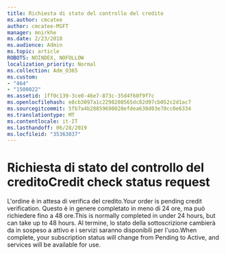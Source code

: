 ```yaml
---
title: Richiesta di stato del controllo del credito
ms.author: cmcatee
author: cmcatee-MSFT
manager: mnirkhe
ms.date: 2/23/2018
ms.audience: Admin
ms.topic: article
ROBOTS: NOINDEX, NOFOLLOW
localization_priority: Normal
ms.collection: Adm_O365
ms.custom:
- "464"
- "1500022"
ms.assetid: 1ff0c139-3ce0-46e7-873c-35d4f60f9f7c
ms.openlocfilehash: e8cb3097a1c2298208565dc82d97cb052c2d1ac7
ms.sourcegitcommit: 5fb7a4b28859690020efdea630d03e70cc0e6334
ms.translationtype: MT
ms.contentlocale: it-IT
ms.lasthandoff: 06/28/2019
ms.locfileid: "35363037"
---
```

# <a name="credit-check-status-request"></a><span data-ttu-id="957f6-102">Richiesta di stato del controllo del credito</span><span class="sxs-lookup"><span data-stu-id="957f6-102">Credit check status request</span></span>

<span data-ttu-id="957f6-103">L'ordine è in attesa di verifica del credito.</span><span class="sxs-lookup"><span data-stu-id="957f6-103">Your order is pending credit verification.</span></span> <span data-ttu-id="957f6-104">Questo è in genere completato in meno di 24 ore, ma può richiedere fino a 48 ore.</span><span class="sxs-lookup"><span data-stu-id="957f6-104">This is normally completed in under 24 hours, but can take up to 48 hours.</span></span> <span data-ttu-id="957f6-105">Al termine, lo stato della sottoscrizione cambierà da in sospeso a attivo e i servizi saranno disponibili per l'uso.</span><span class="sxs-lookup"><span data-stu-id="957f6-105">When complete, your subscription status will change from Pending to Active, and services will be available for use.</span></span>
  